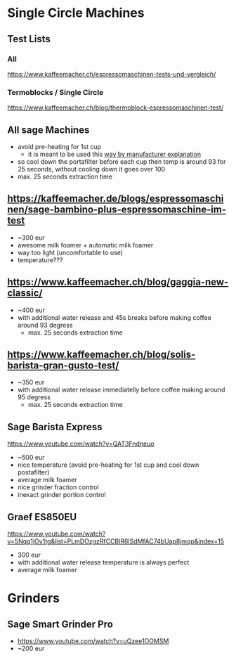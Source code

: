 # Single Circle Machines

## Test Lists
### All
https://www.kaffeemacher.ch/espressomaschinen-tests-und-vergleich/

### Termoblocks / Single Circle
https://www.kaffeemacher.ch/blog/thermoblock-espressomaschinen-test/

## All sage Machines
- avoid pre-heating for 1st cup 
  - it is meant to be used this [way by manufacturer explanation](https://www.youtube.com/watch?v=PUKBZVymQBs)
- so cool down the portafilter before each cup then temp is around 93 for 25 seconds, without cooling down it goes over 100
- max. 25 seconds extraction time

## https://kaffeemacher.de/blogs/espressomaschinen/sage-bambino-plus-espressomaschine-im-test
- ~300 eur
- awesome milk foamer + automatic milk foamer
- way too light (uncomfortable to use)
- temperature???

## https://www.kaffeemacher.ch/blog/gaggia-new-classic/
- ~400 eur
- with additional water release and 45s breaks before making coffee around 93 degress
  - max. 25 seconds extraction time

## https://www.kaffeemacher.ch/blog/solis-barista-gran-gusto-test/
- ~350 eur
- with additional water release immediatelly before coffee making around 95 degress
  - max. 25 seconds extraction time

## Sage Barista Express
https://www.youtube.com/watch?v=QAT3Fndneuo
- ~500 eur
- nice temperature (avoid pre-heating for 1st cup and cool down postafilter)
- average milk foamer
- nice grinder fraction control
- inexact grinder portion control

## Graef ES850EU 
https://www.youtube.com/watch?v=5Nqq1jOv1tg&list=PLmDOzgzRfCCBlR6ISdMfAC74bUap8jmqp&index=15
- 300 eur
- with additional water release temperature is always perfect
- average milk foamer


# Grinders

## Sage Smart Grinder Pro
- https://www.youtube.com/watch?v=uQzee1OOMSM
- ~200 eur
